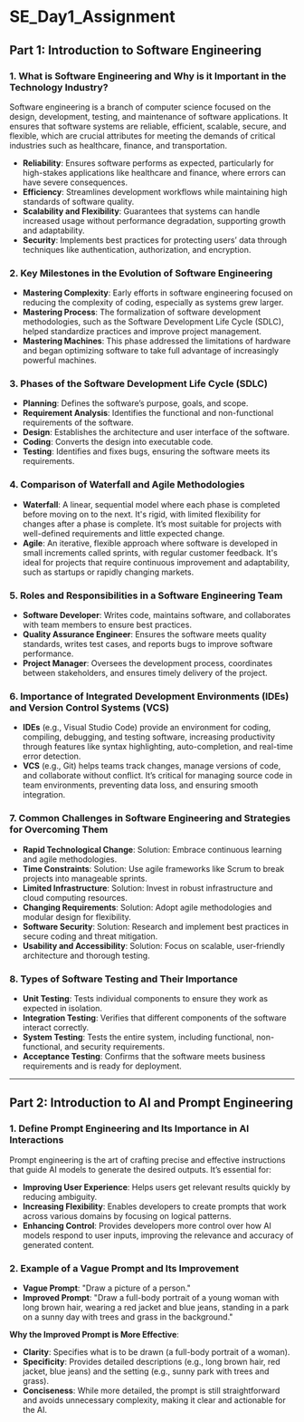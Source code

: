 # SE_Day1_Assignment

## Part 1: Introduction to Software Engineering

### 1. What is Software Engineering and Why is it Important in the Technology Industry?

Software engineering is a branch of computer science focused on the design, development, testing, and maintenance of software applications. It ensures that software systems are reliable, efficient, scalable, secure, and flexible, which are crucial attributes for meeting the demands of critical industries such as healthcare, finance, and transportation.

- **Reliability**: Ensures software performs as expected, particularly for high-stakes applications like healthcare and finance, where errors can have severe consequences.
- **Efficiency**: Streamlines development workflows while maintaining high standards of software quality.
- **Scalability and Flexibility**: Guarantees that systems can handle increased usage without performance degradation, supporting growth and adaptability.
- **Security**: Implements best practices for protecting users’ data through techniques like authentication, authorization, and encryption.

### 2. Key Milestones in the Evolution of Software Engineering

- **Mastering Complexity**: Early efforts in software engineering focused on reducing the complexity of coding, especially as systems grew larger.
- **Mastering Process**: The formalization of software development methodologies, such as the Software Development Life Cycle (SDLC), helped standardize practices and improve project management.
- **Mastering Machines**: This phase addressed the limitations of hardware and began optimizing software to take full advantage of increasingly powerful machines.

### 3. Phases of the Software Development Life Cycle (SDLC)

- **Planning**: Defines the software’s purpose, goals, and scope.
- **Requirement Analysis**: Identifies the functional and non-functional requirements of the software.
- **Design**: Establishes the architecture and user interface of the software.
- **Coding**: Converts the design into executable code.
- **Testing**: Identifies and fixes bugs, ensuring the software meets its requirements.

### 4. Comparison of Waterfall and Agile Methodologies

- **Waterfall**: A linear, sequential model where each phase is completed before moving on to the next. It's rigid, with limited flexibility for changes after a phase is complete. It’s most suitable for projects with well-defined requirements and little expected change.
- **Agile**: An iterative, flexible approach where software is developed in small increments called sprints, with regular customer feedback. It's ideal for projects that require continuous improvement and adaptability, such as startups or rapidly changing markets.

### 5. Roles and Responsibilities in a Software Engineering Team

- **Software Developer**: Writes code, maintains software, and collaborates with team members to ensure best practices.
- **Quality Assurance Engineer**: Ensures the software meets quality standards, writes test cases, and reports bugs to improve software performance.
- **Project Manager**: Oversees the development process, coordinates between stakeholders, and ensures timely delivery of the project.

### 6. Importance of Integrated Development Environments (IDEs) and Version Control Systems (VCS)

- **IDEs** (e.g., Visual Studio Code) provide an environment for coding, compiling, debugging, and testing software, increasing productivity through features like syntax highlighting, auto-completion, and real-time error detection.
- **VCS** (e.g., Git) helps teams track changes, manage versions of code, and collaborate without conflict. It’s critical for managing source code in team environments, preventing data loss, and ensuring smooth integration.

### 7. Common Challenges in Software Engineering and Strategies for Overcoming Them

- **Rapid Technological Change**: Solution: Embrace continuous learning and agile methodologies.
- **Time Constraints**: Solution: Use agile frameworks like Scrum to break projects into manageable sprints.
- **Limited Infrastructure**: Solution: Invest in robust infrastructure and cloud computing resources.
- **Changing Requirements**: Solution: Adopt agile methodologies and modular design for flexibility.
- **Software Security**: Solution: Research and implement best practices in secure coding and threat mitigation.
- **Usability and Accessibility**: Solution: Focus on scalable, user-friendly architecture and thorough testing.

### 8. Types of Software Testing and Their Importance

- **Unit Testing**: Tests individual components to ensure they work as expected in isolation.
- **Integration Testing**: Verifies that different components of the software interact correctly.
- **System Testing**: Tests the entire system, including functional, non-functional, and security requirements.
- **Acceptance Testing**: Confirms that the software meets business requirements and is ready for deployment.

---

## Part 2: Introduction to AI and Prompt Engineering

### 1. Define Prompt Engineering and Its Importance in AI Interactions

Prompt engineering is the art of crafting precise and effective instructions that guide AI models to generate the desired outputs. It’s essential for:
- **Improving User Experience**: Helps users get relevant results quickly by reducing ambiguity.
- **Increasing Flexibility**: Enables developers to create prompts that work across various domains by focusing on logical patterns.
- **Enhancing Control**: Provides developers more control over how AI models respond to user inputs, improving the relevance and accuracy of generated content.

### 2. Example of a Vague Prompt and Its Improvement

- **Vague Prompt**: "Draw a picture of a person."
- **Improved Prompt**: "Draw a full-body portrait of a young woman with long brown hair, wearing a red jacket and blue jeans, standing in a park on a sunny day with trees and grass in the background."

**Why the Improved Prompt is More Effective**:
- **Clarity**: Specifies what is to be drawn (a full-body portrait of a woman).
- **Specificity**: Provides detailed descriptions (e.g., long brown hair, red jacket, blue jeans) and the setting (e.g., sunny park with trees and grass).
- **Conciseness**: While more detailed, the prompt is still straightforward and avoids unnecessary complexity, making it clear and actionable for the AI.
